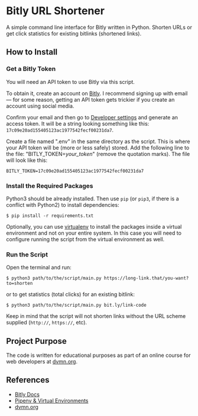 # Bitly URL Shortener

A simple command line interface for Bitly written in Python. 
Shorten URLs or get click statistics for existing bitlinks (shortened links).

## How to Install

### Get a Bitly Token
You will need an API token to use Bitly via this script.

To obtain it, create an account on [Bitly](https://bitly.com/). 
I recommend signing up with email &mdash; for some reason, getting an API token
gets trickier if you create an account using social media.

Confirm your email and then go to [Developer settings](https://app.bitly.com/settings/api/) 
and generate an access token. It will be a string looking something like this:
`17c09e20ad155405123ac1977542fecf00231da7`.

Create a file named ".env" in the same directory as the script. This is where your API token
will be (more or less safely) stored. Add the following line to the file:
"BITLY_TOKEN=_your_token_" (remove the quotation marks). The file will look like this:
```
BITLY_TOKEN=17c09e20ad155405123ac1977542fecf00231da7
```

### Install the Required Packages
Python3 should be already installed. 
Then use `pip` (or `pip3`, if there is a conflict with Python2) to install dependencies:
```console
$ pip install -r requirements.txt
```
Optionally, you can use [virtualenv](https://docs.python-guide.org/dev/virtualenvs/#lower-level-virtualenv) 
to install the packages inside a virtual environment and not on your entire system. 
In this case you will need to configure running the script from the virtual environment 
as well.

### Run the Script
Open the terminal and run:
```console
$ python3 path/to/the/script/main.py https://long-link.that/you-want?to=shorten 
```
or to get statistics (total clicks) for an existing bitlink:
```console
$ python3 path/to/the/script/main.py bit.ly/link-code 
```
Keep in mind that the script will not shorten links without the URL scheme supplied 
(`http://`, `https://`, etc).

## Project Purpose

The code is written for educational purposes as part of 
an online course for web developers at [dvmn.org](https://dvmn.org/).

## References
- [Bitly Docs](https://dev.bitly.com/get_started.html)
- [Pipenv & Virtual Environments](https://docs.python-guide.org/dev/virtualenvs/)
- [dvmn.org](https://dvmn.org/)